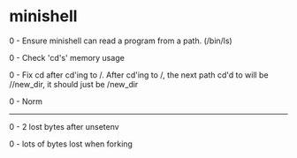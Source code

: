 # minishell

0 - Ensure minishell can read a program from a path. (/bin/ls)

0 - Check 'cd's' memory usage

0 - Fix cd after cd'ing to /. After cd'ing to /, the next path cd'd
	to will be //new_dir, it should just be /new_dir

0 - Norm




-------------

0	-	2 lost bytes after unsetenv

0	-	lots of bytes lost when forking
